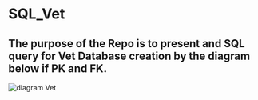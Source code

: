 # SQL_Vet


## The purpose of the Repo is to present and SQL query for Vet Database creation by the diagram below if PK and FK.
![diagram Vet](https://user-images.githubusercontent.com/93688426/162312703-ed6eb6be-58b6-4cc3-b1d6-c0f69bd530c2.png)
